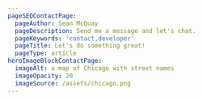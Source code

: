```yaml
---
pageSEOContactPage:
  pageAuthor: Sean McQuay
  pageDescription: Send me a message and let's chat.
  pageKeywords: 'contact,developer'
  pageTitle: Let's do something great!
  pageType: article
heroImageBlockContactPage:
  imageAlt: a map of Chicago with street names
  imageOpacity: 20
  imageSource: /assets/chicago.png
---
```


